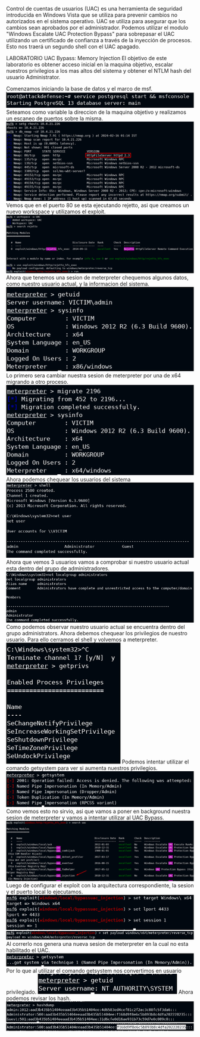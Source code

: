 Control de cuentas de usuarios (UAC) es una herramienta de seguridad introducida en Windows Vista que se utiliza para prevenir cambios no autorizados en el sistema operativo.
UAC se utiliza para asegurar que los cambios sean aprobados por el administrador.
Podemos utilizar el modulo "Windows Escalate UAC Protection Bypass" para sobrepasar el UAC utilizando un certificado de confianza a través de la inyección de procesos. Esto nos traerá un segundo shell con el UAC apagado.

LABORATORIO UAC Bypass: Memory Injection
El objetivo de este laboratorio es obtener acceso inicial en la maquina objetivo, escalar nuestros privilegios a los mas altos del sistema y obtener el NTLM hash del usuario Administrator.

Comenzamos iniciando la base de datos y el marco de msf.
![](../../../Images/Pasted%20image%2020240215164357.png)
Seteamos como variable la direccion de la maquina objetivo y realizamos un escaneo de puertos sobre la misma.
![](../../../Images/Pasted%20image%2020240215164621.png)
Vemos que en el puerto 80 se esta ejecutando rejetto, asi que creamos un nuevo workspace y utilizamos el exploit.
![](../../../Images/Pasted%20image%2020240215164751.png)
Ahora que tenemos una sesion de meterpreter chequemos algunos datos, como nuestro usuario actual, y la informacion del sistema.
![](../../../Images/Pasted%20image%2020240215164855.png)
Lo primero sera cambiar nuestra sesion de meterpreter por una de x64 migrando a otro proceso.
![](../../../Images/Pasted%20image%2020240215164942.png)
Ahora podemos chequear los usuarios del sistema
![](../../../Images/Pasted%20image%2020240215165206.png)
Ahora que vemos 3 usuarios vamos a comprobar si nuestro usuario actual esta dentro del grupo de administradores.
![](../../../Images/Pasted%20image%2020240215165438.png)
Como podemos observar nuestro usuario actual se encuentra dentro del grupo administrators.
Ahora debemos chequear los privilegios de nuestro usuario.
Para ello cerramos el shell y volvemos a meterpreter.
![](../../../Images/Pasted%20image%2020240215165540.png)
Podemos intentar utilizar el comando getsystem para ver si aumenta nuestros privilegios.
![](../../../Images/Pasted%20image%2020240215165635.png)
Como vemos esto no sirvio, asi que vamos a poner en background  nuestra sesion de meterpreter y vamos a intentar utilizar al UAC Bypass.
![](../../../Images/Pasted%20image%2020240215165807.png)
Luego de configurar el exploit con la arquitectura correspondiente, la sesion y el puerto local lo ejecutamos.
![](../../../Images/Pasted%20image%2020240215170051.png)
![](../../../Images/Pasted%20image%2020240215170205.png)
Al correrlo nos genera una nueva sesion de meterpreter en la cual no esta habilitado el UAC.
![](../../../Images/Pasted%20image%2020240215170323.png)
Por lo que al utilizar el comando getsystem nos convertimos en usuario privilegiado.
![](../../../Images/Pasted%20image%2020240215170402.png)
Ahora podemos revisar los hash.
![](../../../Images/Pasted%20image%2020240215170421.png)
![](../../../Images/Pasted%20image%2020240215170506.png)

